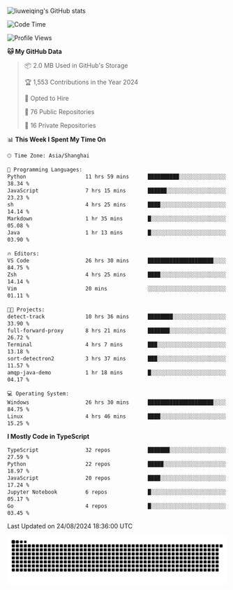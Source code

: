 ![liuweiqing's GitHub stats](https://github-readme-stats.vercel.app/api?username=14790897&show_icons=true&locale=cn&include_all_commits=true&count_private=true)

<!--START_SECTION:waka-->
![Code Time](http://img.shields.io/badge/Code%20Time-1%2C285%20hrs%2046%20mins-blue)

![Profile Views](http://img.shields.io/badge/Profile%20Views-2-blue)

**🐱 My GitHub Data** 

> 📦 2.0 MB Used in GitHub's Storage 
 > 
> 🏆 1,553 Contributions in the Year 2024
 > 
> 💼 Opted to Hire
 > 
> 📜 76 Public Repositories 
 > 
> 🔑 16 Private Repositories 
 > 
📊 **This Week I Spent My Time On** 

```text
🕑︎ Time Zone: Asia/Shanghai

💬 Programming Languages: 
Python                   11 hrs 59 mins      ██████████░░░░░░░░░░░░░░░   38.34 % 
JavaScript               7 hrs 15 mins       ██████░░░░░░░░░░░░░░░░░░░   23.23 % 
sh                       4 hrs 25 mins       ████░░░░░░░░░░░░░░░░░░░░░   14.14 % 
Markdown                 1 hr 35 mins        █░░░░░░░░░░░░░░░░░░░░░░░░   05.08 % 
Java                     1 hr 13 mins        █░░░░░░░░░░░░░░░░░░░░░░░░   03.90 % 

🔥 Editors: 
VS Code                  26 hrs 30 mins      █████████████████████░░░░   84.75 % 
Zsh                      4 hrs 25 mins       ████░░░░░░░░░░░░░░░░░░░░░   14.14 % 
Vim                      20 mins             ░░░░░░░░░░░░░░░░░░░░░░░░░   01.11 % 

🐱‍💻 Projects: 
detect-track             10 hrs 36 mins      ████████░░░░░░░░░░░░░░░░░   33.90 % 
full-forward-proxy       8 hrs 21 mins       ███████░░░░░░░░░░░░░░░░░░   26.72 % 
Terminal                 4 hrs 7 mins        ███░░░░░░░░░░░░░░░░░░░░░░   13.18 % 
sort-detectron2          3 hrs 37 mins       ███░░░░░░░░░░░░░░░░░░░░░░   11.57 % 
amqp-java-demo           1 hr 18 mins        █░░░░░░░░░░░░░░░░░░░░░░░░   04.17 % 

💻 Operating System: 
Windows                  26 hrs 30 mins      █████████████████████░░░░   84.75 % 
Linux                    4 hrs 46 mins       ████░░░░░░░░░░░░░░░░░░░░░   15.25 % 
```

**I Mostly Code in TypeScript** 

```text
TypeScript               32 repos            ███████░░░░░░░░░░░░░░░░░░   27.59 % 
Python                   22 repos            █████░░░░░░░░░░░░░░░░░░░░   18.97 % 
JavaScript               20 repos            ████░░░░░░░░░░░░░░░░░░░░░   17.24 % 
Jupyter Notebook         6 repos             █░░░░░░░░░░░░░░░░░░░░░░░░   05.17 % 
Go                       4 repos             █░░░░░░░░░░░░░░░░░░░░░░░░   03.45 % 
```




 Last Updated on 24/08/2024 18:36:00 UTC
<!--END_SECTION:waka-->

<picture>
  <source media="(prefers-color-scheme: dark)" srcset="https://raw.githubusercontent.com/14790897/14790897/output/github-contribution-grid-snake-dark.svg" />
  <source media="(prefers-color-scheme: light)" srcset="https://raw.githubusercontent.com/14790897/14790897/output/github-contribution-grid-snake.svg" />
  <img alt="github-snake" src="https://raw.githubusercontent.com/14790897/14790897/output/github-contribution-grid-snake.svg" />
</picture>

